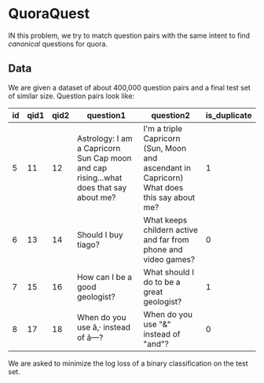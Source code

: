 # QuoraQuest

IN this problem, we try to match question pairs with the same intent to find _canonical_ questions for quora. 

## Data

We are given a dataset of about 400,000 question pairs and a final test set of similar size. Question pairs look like:

|id	|qid1	|qid2	|question1	|question2	|is_duplicate|
|---|---|---|---|---|---|
|5	|11	|12|	Astrology: I am a Capricorn Sun Cap moon and cap rising...what does that say about me?	|I'm a triple Capricorn (Sun, Moon and ascendant in Capricorn) What does this say about me?|1|
|6	|13	|14	|Should I buy tiago?	|What keeps childern active and far from phone and video games?	|0|
|7	|15	|16	|How can I be a good geologist?	|What should I do to be a great geologist? |1|
|8	|17	|18	|When do you use ã‚· instead of ã—?	|When do you use "&" instead of "and"? 	|0|


We are asked to minimize the log loss of a binary classification on the test set.
